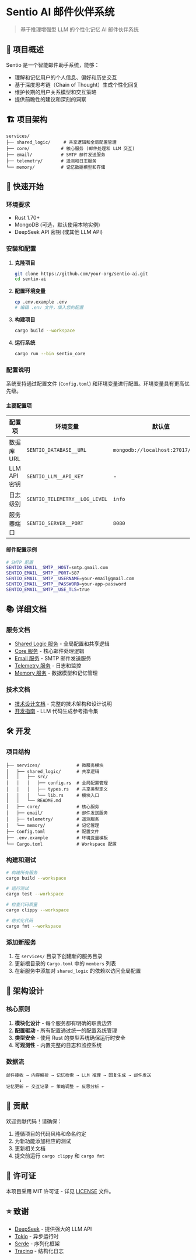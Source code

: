# Sentio AI 邮件伙伴系统

> 基于推理增强型 LLM 的个性化记忆 AI 邮件伙伴系统

## 🎯 项目概述

Sentio 是一个智能邮件助手系统，能够：

- 理解和记忆用户的个人信息、偏好和历史交互
- 基于深度思考链（Chain of Thought）生成个性化回复
- 维护长期的用户关系模型和交互策略
- 提供前瞻性的建议和深刻的洞察

## 🏗️ 项目架构

```
services/
├── shared_logic/     # 共享逻辑和全局配置管理
├── core/            # 核心服务 (邮件处理和 LLM 交互)
├── email/           # SMTP 邮件发送服务
├── telemetry/       # 遥测和日志服务
└── memory/          # 记忆数据模型和存储
```

## 🚀 快速开始

### 环境要求

- Rust 1.70+
- MongoDB (可选，默认使用本地实例)
- DeepSeek API 密钥 (或其他 LLM API)

### 安装和配置

1. **克隆项目**

   ```bash
   git clone https://github.com/your-org/sentio-ai.git
   cd sentio-ai
   ```

2. **配置环境变量**

   ```bash
   cp .env.example .env
   # 编辑 .env 文件，填入您的配置
   ```

3. **构建项目**

   ```bash
   cargo build --workspace
   ```

4. **运行系统**

   ```bash
   cargo run --bin sentio_core
   ```

### 配置说明

系统支持通过配置文件 (`Config.toml`) 和环境变量进行配置。环境变量具有更高优先级。

#### 主要配置项

| 配置项 | 环境变量 | 默认值 | 说明 |
|--------|----------|--------|------|
| 数据库 URL | `SENTIO_DATABASE__URL` | `mongodb://localhost:27017/sentio` | MongoDB 连接字符串 |
| LLM API 密钥 | `SENTIO_LLM__API_KEY` | - | DeepSeek 或其他 LLM 服务的 API 密钥 |
| 日志级别 | `SENTIO_TELEMETRY__LOG_LEVEL` | `info` | 日志级别 (trace/debug/info/warn/error) |
| 服务器端口 | `SENTIO_SERVER__PORT` | `8080` | HTTP 服务器监听端口 |

#### 邮件配置示例

```bash
# SMTP 配置
SENTIO_EMAIL__SMTP__HOST=smtp.gmail.com
SENTIO_EMAIL__SMTP__PORT=587
SENTIO_EMAIL__SMTP__USERNAME=your-email@gmail.com
SENTIO_EMAIL__SMTP__PASSWORD=your-app-password
SENTIO_EMAIL__SMTP__USE_TLS=true
```

## 📚 详细文档

### 服务文档

- [Shared Logic 服务](services/shared_logic/README.md) - 全局配置和共享逻辑
- [Core 服务](services/core/README.md) - 核心邮件处理逻辑
- [Email 服务](services/email/README.md) - SMTP 邮件发送服务
- [Telemetry 服务](services/telemetry/README.md) - 日志和监控
- [Memory 服务](services/memory/README.md) - 数据模型和记忆管理

### 技术文档

- [技术设计文档](TECHNICAL_DESIGN.md) - 完整的技术架构和设计说明
- [开发指南](GUIDE.md) - LLM 代码生成参考指令集

## 🛠️ 开发

### 项目结构

```text
├── services/              # 微服务模块
│   ├── shared_logic/      # 共享逻辑
│   │   ├── src/
│   │   │   ├── config.rs  # 全局配置管理
│   │   │   ├── types.rs   # 共享类型定义
│   │   │   └── lib.rs     # 模块入口
│   │   └── README.md
│   ├── core/              # 核心服务
│   ├── email/             # 邮件发送服务
│   ├── telemetry/         # 遥测服务
│   └── memory/            # 记忆管理
├── Config.toml            # 配置文件
├── .env.example           # 环境变量模板
└── Cargo.toml             # Workspace 配置
```

### 构建和测试

```bash
# 构建所有服务
cargo build --workspace

# 运行测试
cargo test --workspace

# 检查代码质量
cargo clippy --workspace

# 格式化代码
cargo fmt --workspace
```

### 添加新服务

1. 在 `services/` 目录下创建新的服务目录
2. 更新根目录的 `Cargo.toml` 中的 `members` 列表
3. 在新服务中添加对 `shared_logic` 的依赖以访问全局配置

## 🔧 架构设计

### 核心原则

1. **模块化设计** - 每个服务都有明确的职责边界
2. **配置驱动** - 所有配置通过统一的配置系统管理
3. **类型安全** - 使用 Rust 的类型系统确保运行时安全
4. **可观测性** - 内置完整的日志和监控系统

### 数据流

```text
邮件接收 → 内容解析 → 记忆检索 → LLM 推理 → 回复生成 → 邮件发送
     ↓
记忆更新 ← 交互记录 ← 策略调整 ← 反思分析 ←
```

## 🤝 贡献

欢迎贡献代码！请确保：

1. 遵循项目的代码风格和命名约定
2. 为新功能添加相应的测试
3. 更新相关文档
4. 提交前运行 `cargo clippy` 和 `cargo fmt`

## 📄 许可证

本项目采用 MIT 许可证 - 详见 [LICENSE](LICENSE) 文件。

## ⭐ 致谢

- [DeepSeek](https://www.deepseek.com/) - 提供强大的 LLM API
- [Tokio](https://tokio.rs/) - 异步运行时
- [Serde](https://serde.rs/) - 序列化框架
- [Tracing](https://tracing.rs/) - 结构化日志
